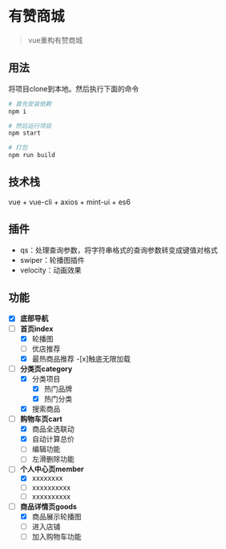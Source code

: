 # 有赞商城

>vue重构有赞商城

## 用法
将项目clone到本地。然后执行下面的命令

``` bash
# 首先安装依赖
npm i

# 然后运行项目
npm start

# 打包
npm run build
```

## 技术栈
vue + vue-cli + axios + mint-ui + es6

## 插件
- qs：处理查询参数，将字符串格式的查询参数转变成键值对格式
- swiper：轮播图插件
- velocity：动画效果

## 功能
- [x] **底部导航**
- [ ] **首页index**
    - [x] 轮播图
    - [ ] 优店推荐
    - [x] 最热商品推荐
        -[x]触底无限加载
- [ ] **分类页category**
    - [x] 分类项目
	    - [x] 热门品牌
	    - [x] 热门分类
    - [x] 搜索商品
- [ ] **购物车页cart**
    - [x] 商品全选联动
    - [x] 自动计算总价
    - [ ] 编辑功能
    - [ ] 左滑删除功能
- [ ] **个人中心页member**
    - [x] xxxxxxxx
    - [ ] xxxxxxxxxx
    - [ ] xxxxxxxxxx
- [ ] **商品详情页goods**
    - [x] 商品展示轮播图
    - [ ] 进入店铺
    - [ ] 加入购物车功能